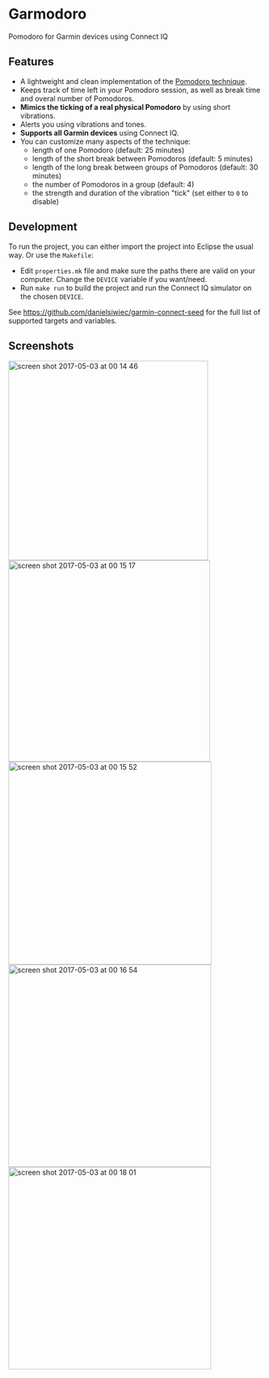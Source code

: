 # Garmodoro
Pomodoro for Garmin devices using Connect IQ

## Features

* A lightweight and clean implementation of the [Pomodoro technique](https://en.wikipedia.org/wiki/Pomodoro_Technique).
* Keeps track of time left in your Pomodoro session, as well as break time and overal number of Pomodoros.
* **Mimics the ticking of a real physical Pomodoro** by using short vibrations.
* Alerts you using vibrations and tones.
* **Supports all Garmin devices** using Connect IQ.
* You can customize many aspects of the technique:
   * length of one Pomodoro (default: 25 minutes)
   * length of the short break between Pomodoros (default: 5 minutes)
   * length of the long break between groups of Pomodoros (default: 30 minutes)
   * the number of Pomodoros in a group (default: 4)
   * the strength and duration of the vibration "tick" (set either to `0` to disable)

## Development

To run the project, you can either import the project into Eclipse the usual way. Or use the `Makefile`:
 * Edit `properties.mk` file and make sure the paths there are valid on your computer. Change the `DEVICE` variable if you want/need.
 * Run `make run` to build the project and run the Connect IQ simulator on the chosen `DEVICE`.

See https://github.com/danielsiwiec/garmin-connect-seed for the full list of supported targets and variables.

## Screenshots

<img width="395" alt="screen shot 2017-05-03 at 00 14 46" src="https://user-images.githubusercontent.com/3392497/53385813-b0b42c00-3977-11e9-9516-742a2eb1e627.jpg">
<img width="399" alt="screen shot 2017-05-03 at 00 15 17" src="https://user-images.githubusercontent.com/3392497/53385814-b0b42c00-3977-11e9-83b3-a7e56401d30d.jpg">
<img width="402" alt="screen shot 2017-05-03 at 00 15 52" src="https://user-images.githubusercontent.com/3392497/53385815-b0b42c00-3977-11e9-9b98-ca4a74020a8c.jpg">
<img width="401" alt="screen shot 2017-05-03 at 00 16 54" src="https://user-images.githubusercontent.com/3392497/53385816-b0b42c00-3977-11e9-8f45-88a8241adba2.jpg">
<img width="401" alt="screen shot 2017-05-03 at 00 18 01" src="https://user-images.githubusercontent.com/3392497/53385817-b0b42c00-3977-11e9-86d1-1ad18f670628.jpg">

